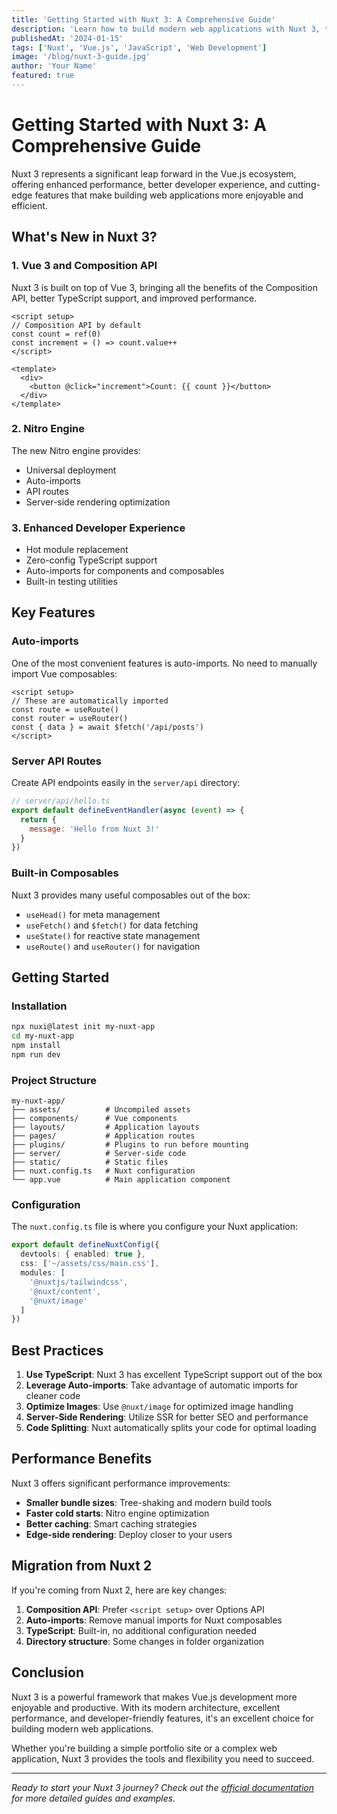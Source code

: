 ```yaml
---
title: 'Getting Started with Nuxt 3: A Comprehensive Guide'
description: 'Learn how to build modern web applications with Nuxt 3, the intuitive Vue framework.'
publishedAt: '2024-01-15'
tags: ['Nuxt', 'Vue.js', 'JavaScript', 'Web Development']
image: '/blog/nuxt-3-guide.jpg'
author: 'Your Name'
featured: true
---
```


# Getting Started with Nuxt 3: A Comprehensive Guide

Nuxt 3 represents a significant leap forward in the Vue.js ecosystem, offering enhanced performance, better developer experience, and cutting-edge features that make building web applications more enjoyable and efficient.

## What's New in Nuxt 3?

### 1. Vue 3 and Composition API

Nuxt 3 is built on top of Vue 3, bringing all the benefits of the Composition API, better TypeScript support, and improved performance.

```vue
<script setup>
// Composition API by default
const count = ref(0)
const increment = () => count.value++
</script>

<template>
  <div>
    <button @click="increment">Count: {{ count }}</button>
  </div>
</template>
```

### 2. Nitro Engine

The new Nitro engine provides:
- Universal deployment
- Auto-imports
- API routes
- Server-side rendering optimization

### 3. Enhanced Developer Experience

- Hot module replacement
- Zero-config TypeScript support
- Auto-imports for components and composables
- Built-in testing utilities

## Key Features

### Auto-imports

One of the most convenient features is auto-imports. No need to manually import Vue composables:

```vue
<script setup>
// These are automatically imported
const route = useRoute()
const router = useRouter()
const { data } = await $fetch('/api/posts')
</script>
```

### Server API Routes

Create API endpoints easily in the `server/api` directory:

```javascript
// server/api/hello.ts
export default defineEventHandler(async (event) => {
  return {
    message: 'Hello from Nuxt 3!'
  }
})
```

### Built-in Composables

Nuxt 3 provides many useful composables out of the box:

- `useHead()` for meta management
- `useFetch()` and `$fetch()` for data fetching
- `useState()` for reactive state management
- `useRoute()` and `useRouter()` for navigation

## Getting Started

### Installation

```bash
npx nuxi@latest init my-nuxt-app
cd my-nuxt-app
npm install
npm run dev
```

### Project Structure

```
my-nuxt-app/
├── assets/          # Uncompiled assets
├── components/      # Vue components
├── layouts/         # Application layouts
├── pages/           # Application routes
├── plugins/         # Plugins to run before mounting
├── server/          # Server-side code
├── static/          # Static files
├── nuxt.config.ts   # Nuxt configuration
└── app.vue          # Main application component
```

### Configuration

The `nuxt.config.ts` file is where you configure your Nuxt application:

```typescript
export default defineNuxtConfig({
  devtools: { enabled: true },
  css: ['~/assets/css/main.css'],
  modules: [
    '@nuxtjs/tailwindcss',
    '@nuxt/content',
    '@nuxt/image'
  ]
})
```

## Best Practices

1. **Use TypeScript**: Nuxt 3 has excellent TypeScript support out of the box
2. **Leverage Auto-imports**: Take advantage of automatic imports for cleaner code
3. **Optimize Images**: Use `@nuxt/image` for optimized image handling
4. **Server-Side Rendering**: Utilize SSR for better SEO and performance
5. **Code Splitting**: Nuxt automatically splits your code for optimal loading

## Performance Benefits

Nuxt 3 offers significant performance improvements:

- **Smaller bundle sizes**: Tree-shaking and modern build tools
- **Faster cold starts**: Nitro engine optimization
- **Better caching**: Smart caching strategies
- **Edge-side rendering**: Deploy closer to your users

## Migration from Nuxt 2

If you're coming from Nuxt 2, here are key changes:

1. **Composition API**: Prefer `<script setup>` over Options API
2. **Auto-imports**: Remove manual imports for Nuxt composables
3. **TypeScript**: Built-in, no additional configuration needed
4. **Directory structure**: Some changes in folder organization

## Conclusion

Nuxt 3 is a powerful framework that makes Vue.js development more enjoyable and productive. With its modern architecture, excellent performance, and developer-friendly features, it's an excellent choice for building modern web applications.

Whether you're building a simple portfolio site or a complex web application, Nuxt 3 provides the tools and flexibility you need to succeed.

---

*Ready to start your Nuxt 3 journey? Check out the [official documentation](https://nuxt.com) for more detailed guides and examples.* 